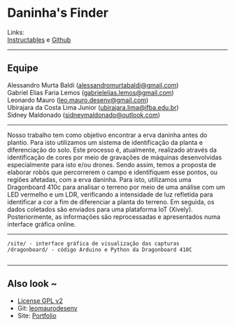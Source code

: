  # Daninha's Finder #

Links:      
[Instructables](http://www.instructables.com/id/Daninhas-Finder/) e [Github](https://github.com/leomaurodesenv/daninhas-finder)   
   
___
   
## Equipe ##    
      
Alessandro Murta Baldi (alessandromurtabaldi@gmail.com)      
Gabriel Elias Faria Lemos (gabrielelias.lemos@gmail.com)      
Leonardo Mauro (leo.mauro.desenv@gmail.com)      
Ubirajara da Costa Lima Junior (ubirajara.lima@ifba.edu.br)      
Sidney Maldonado (sidneymaldonado@outlook.com)      
    
___
   
Nosso trabalho tem como objetivo encontrar a erva daninha antes do plantio. Para isto utilizamos um sistema de identificação da planta e diferenciação do solo. Este processo é, atualmente, realizado através da identificação de cores por meio de gravações de máquinas desenvolvidas especialmente para isto e/ou drones. Sendo assim, temos a proposta de elaborar robôs que percorrerem o campo e identifiquem esse pontos, ou regiões afetadas, com a erva daninha. Para isto, utilizamos uma Dragonboard 410c para analisar o terreno por meio de uma análise com um LED vermelho e um LDR, verificando a intensidade de luz refletida para identificar a cor a fim de diferenciar a planta do terreno. Em seguida, os dados coletados são enviados para uma plataforma IoT (Xively). Posteriormente, as informações são reprocessadas e apresentados numa interface gráfica online.      
   
___

```
/site/ - interface gráfica de visualização das capturas
/dragonboard/ - código Arduino e Python da Dragonboard 410C
  
```
   
___
   
   
## Also look ~  	
* [License GPL v2](https://www.gnu.org/licenses/old-licenses/gpl-2.0.html)
* Git: [leomaurodesenv](https://github.com/leomaurodesenv/)
* Site: [Portfolio](http://leonardomauro.com/portfolio/)
